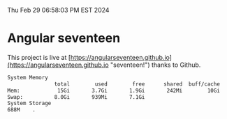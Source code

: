 Thu Feb 29 06:58:03 PM EST 2024

# Angular seventeen


This project is live at [https://angularseventeen.github.io](https://angularseventeen.github.io "seventeen!") thanks to Github.

```bash
System Memory
               total        used        free      shared  buff/cache   available
Mem:            15Gi       3.7Gi       1.9Gi       242Mi        10Gi        11Gi
Swap:          8.0Gi       939Mi       7.1Gi
System Storage
688M	.
